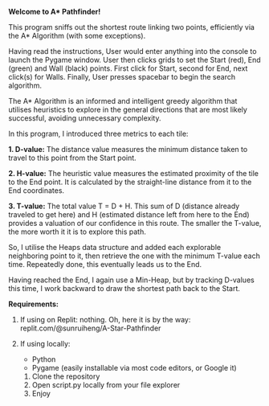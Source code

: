 **Welcome to A\* Pathfinder!**
    
This program sniffs out the shortest route linking two points, efficiently via the A* Algorithm (with some exceptions).

Having read the instructions, User would enter anything into the console to launch the Pygame window.
User then clicks grids to set the Start (red), End (green) and Wall (black) points. First click for Start, second for End, next click(s) for Walls.
Finally, User presses spacebar to begin the search algorithm.


The A* Algorithm is an informed and intelligent greedy algorithm that utilises heuristics to explore in the general directions that are most likely successful, avoiding unnecessary complexity.

In this program, I introduced three metrics to each tile:

**1. D-value:** The distance value measures the minimum distance taken to travel to this point from the Start point.

**2. H-value:** The heuristic value measures the estimated proximity of the tile to the End point. It is calculated by the straight-line distance from it to the End coordinates.

**3. T-value:** The total value T = D + H. This sum of D (distance already traveled to get here) and H (estimated distance left from here to the End) provides a valuation of our confidence in this route. The smaller the T-value, the more worth it it is to explore this path.

So, I utilise the Heaps data structure and added each explorable neighboring point to it, then retrieve the one with the minimum T-value each time. Repeatedly done, this eventually leads us to the End.

Having reached the End, I again use a Min-Heap, but by tracking D-values this time, I work backward to draw the shortest path back to the Start.


**Requirements:**
1. If using on Replit: nothing.
   Oh, here it is by the way: replit.com/@sunruiheng/A-Star-Pathfinder

2. If using locally:
      - Python
      - Pygame (easily installable via most code editors, or Google it)
   
   1) Clone the repository
   2) Open script.py locally from your file explorer
   3) Enjoy
